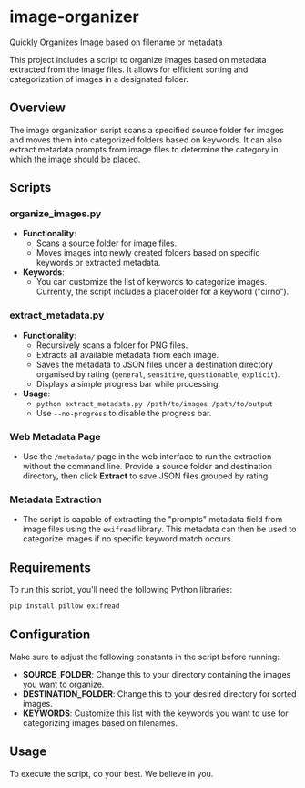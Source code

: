 # image-organizer
Quickly Organizes Image based on filename or metadata

This project includes a script to organize images based on metadata extracted from the image files. It allows for efficient sorting and categorization of images in a designated folder.

## Overview

The image organization script scans a specified source folder for images and moves them into categorized folders based on keywords. It can also extract metadata prompts from image files to determine the category in which the image should be placed.

## Scripts

### organize_images.py

- **Functionality**: 
  - Scans a source folder for image files.
  - Moves images into newly created folders based on specific keywords or extracted metadata.
- **Keywords**: 
  - You can customize the list of keywords to categorize images. Currently, the script includes a placeholder for a keyword ("cirno").

### extract_metadata.py

- **Functionality**:
  - Recursively scans a folder for PNG files.
  - Extracts all available metadata from each image.
  - Saves the metadata to JSON files under a destination directory organised by rating (`general`, `sensitive`, `questionable`, `explicit`).
  - Displays a simple progress bar while processing.
- **Usage**:
  - `python extract_metadata.py /path/to/images /path/to/output`
  - Use `--no-progress` to disable the progress bar.


### Web Metadata Page

- Use the `/metadata/` page in the web interface to run the extraction
  without the command line. Provide a source folder and destination directory,
  then click **Extract** to save JSON files grouped by rating.

### Metadata Extraction

- The script is capable of extracting the "prompts" metadata field from image files using the `exifread` library. This metadata can then be used to categorize images if no specific keyword match occurs.

## Requirements

To run this script, you'll need the following Python libraries:

```bash
pip install pillow exifread
```

## Configuration

Make sure to adjust the following constants in the script before running:

- **SOURCE_FOLDER**: Change this to your directory containing the images you want to organize.
- **DESTINATION_FOLDER**: Change this to your desired directory for sorted images.
- **KEYWORDS**: Customize this list with the keywords you want to use for categorizing images based on filenames.

## Usage

To execute the script, do your best. We believe in you.

